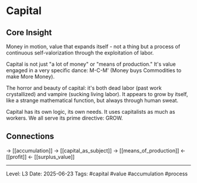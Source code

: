 # Capital

## Core Insight
Money in motion, value that expands itself - not a thing but a process of continuous self-valorization through the exploitation of labor.

Capital is not just "a lot of money" or "means of production." It's value engaged in a very specific dance: M-C-M' (Money buys Commodities to make More Money).

The horror and beauty of capital: it's both dead labor (past work crystallized) and vampire (sucking living labor). It appears to grow by itself, like a strange mathematical function, but always through human sweat.

Capital has its own logic, its own needs. It uses capitalists as much as workers. We all serve its prime directive: GROW.

## Connections
→ [[accumulation]]
→ [[capital_as_subject]]
→ [[means_of_production]]
← [[profit]]
← [[surplus_value]]

---
Level: L3
Date: 2025-06-23
Tags: #capital #value #accumulation #process